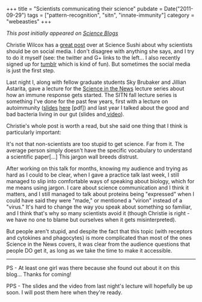+++
title = "Scientists communicating their science"
pubdate = Date("2011-09-29")
tags = ["pattern-recognition", "sitn", "innate-immunity"]
category = "webeasties"
+++

_This post initially appeared on [Science Blogs](http://scienceblogs.com/webeasties)_

Christie Wilcox has a [great post](http://blogs.scientificamerican.com/science-sushi/2011/09/27/social-media-for-scientists-part-1-its-our-job/) over at Science Sushi about why scientists should be on social media. I don't disagree with anything she says, and I try to do it myself (see: the twitter and G+ links to the left... I also recently signed up for [tumblr](http://webeasties.tumblr.com/) which is kind of fun). But sometimes the social media is just the first step.

Last night I, along with fellow graduate students Sky Brubaker and Jillian Astarita, gave a lecture for the [Science in the News](https://sitn.hms.harvard.edu/sitn-seminars/) lecture series about how an immune response gets started. The SITN fall lecture series is something I've done for the past few years, first with a lecture on autoimmunity ([slides](https://sitn.hms.harvard.edu/sitnflash_wp/wp-content/uploads/2010/09/Microbe1.pdf) [here](https://sitn.hms.harvard.edu/seminar_archives/2009/Autoimmunity%20final.pdf) [pdf]) and last year I talked about the good and bad bacteria living in our gut (slides and[ video](http://vimeo.com/17123941)).

Christie's whole post is worth a read, but she said one thing that I think is particularly important:

It's not that non-scientists are too stupid to get science. Far from it. The average person simply doesn't have the specific vocabulary to understand a scientific paper[...] This jargon wall breeds distrust.

After working on this talk for months, knowing my audience and trying as hard as I could to be clear, when I gave a practice talk last week, I still managed to slip into comfortable ways of speaking about biology, which for me means using jargon. I care about science communication and I think it matters, and I still managed to talk about proteins being "expressed" when I could have said they were "made," or mentioned a "virion" instead of a "virus." It's hard to change the way you speak about something so familiar, and I think that's why so many scientists avoid it (though Christie is right - we have no one to blame but ourselves when it gets misinterpreted).

But people aren't stupid, and despite the fact that this topic (with receptors and cytokines and phagocytes) is more complicated than most of the ones Science in the News covers, it was clear from the audience questions that people DO get it, as long as we take the time to make it accessible.

---

PS - At least one girl was there because she found out about it on this blog... Thanks for coming!

PPS - The slides and the video from last night's lecture will hopefully be up soon. I will post them here when they're ready.

      
  
